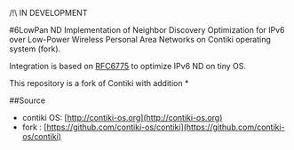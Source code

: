 /!\ IN DEVELOPMENT

#6LowPan ND
Implementation of Neighbor Discovery Optimization for IPv6 over Low-Power 
Wireless Personal Area Networks on Contiki operating system (fork).

Integration is based on [RFC6775](http://tools.ietf.org/html/rfc6775) to optimize IPv6 ND on tiny OS.

This repository is a fork of Contiki with addition
* 

##Source
* contiki OS: [http://contiki-os.org](http://contiki-os.org)
* fork : [https://github.com/contiki-os/contiki](https://github.com/contiki-os/contiki)
